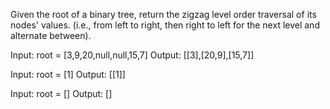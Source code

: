 Given the root of a binary tree, return the zigzag level order traversal of its nodes' values. (i.e., from left to right, then right to left for the next level and alternate between).

Input: root = [3,9,20,null,null,15,7]
Output: [[3],[20,9],[15,7]]

Input: root = [1]
Output: [[1]]

Input: root = []
Output: []

